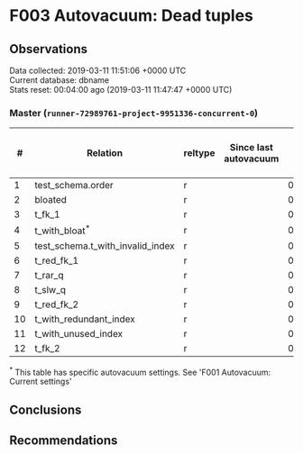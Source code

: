 # F003 Autovacuum: Dead tuples #

## Observations ##
Data collected: 2019-03-11 11:51:06 +0000 UTC  
Current database: dbname  
Stats reset: 00:04:00 ago (2019-03-11 11:47:47 +0000 UTC)  
### Master (`runner-72989761-project-9951336-concurrent-0`) ###
  
  
\#|  Relation | reltype | Since last autovacuum | Since last vacuum | Autovacuum Count | Vacuum Count | n_tup_ins | n_tup_upd | n_tup_del | pg_class.reltuples | n_live_tup | n_dead_tup | &#9660;Dead Tuples Ratio, %
---|-------|------|-----------------------|-------------------|----------|---------|-----------|-----------|-----------|--------------------|------------|------------|-----------
1 |test_schema.order |r |<no value> |00:01:22.125954 |0 |1 |1000001 |0 |0 |1000001 |1000001 |0 | 0 
2 |bloated |r |<no value> |00:01:20.947925 |0 |2 |100000 |0 |50000 |50000 |50000 |0 | 0 
3 |t_fk_1 |r |<no value> |00:01:21.063321 |0 |2 |1000001 |0 |0 |1000001 |1000001 |0 | 0 
4 |t_with_bloat<sup>*</sup> |r |<no value> |00:01:20.2822 |0 |2 |1000000 |1000000 |0 |1000000 |1000000 |0 | 0 
5 |test_schema.t_with_invalid_index |r |<no value> |00:01:21.115579 |0 |2 |1000000 |0 |0 |1000000 |1000000 |0 | 0 
6 |t_red_fk_1 |r |<no value> |00:01:20.935336 |0 |2 |1000001 |0 |0 |1000001 |1000001 |0 | 0 
7 |t_rar_q |r |<no value> |00:01:21.290126 |0 |2 |1000000 |745300 |0 |1000000 |1000000 |0 | 0 
8 |t_slw_q |r |<no value> |00:01:20.825004 |0 |2 |10000001 |0 |0 |9999979 |9999979 |0 | 0 
9 |t_red_fk_2 |r |<no value> |00:01:20.886409 |0 |2 |1000000 |0 |0 |1000000 |1000000 |0 | 0 
10 |t_with_redundant_index |r |<no value> |00:01:21.164767 |0 |2 |1000000 |0 |0 |1000000 |1000000 |0 | 0 
11 |t_with_unused_index |r |<no value> |00:01:21.215501 |0 |2 |1000000 |0 |0 |1000000 |1000000 |0 | 0 
12 |t_fk_2 |r |<no value> |00:01:21.011975 |0 |2 |1000000 |0 |0 |1000000 |1000000 |0 | 0 

<sup>*</sup> This table has specific autovacuum settings. See 'F001 Autovacuum: Current settings'


## Conclusions ##


## Recommendations ##


